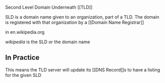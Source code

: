Second Level Domain
	Underneath [[TLD]]

 SLD is a domain name given to an organization, part of a TLD.
	 The domain is registered with that organization by a [[Domain Name Registrar]]

in
	en.wikipedia.org

*wikipedia* is the SLD or the domain name

## In Practice
This means the TLD server will update its [[DNS Record]]s to have a listing for the given SLD